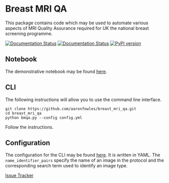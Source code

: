 # Breast MRI QA
This package contains code which may be used to automate various aspects of MRI Quality Assurance required for UK the national breast screening programme.

[![Documentation Status](https://readthedocs.org/projects/breast-mri-qa/badge/?version=latest)](http://breast-mri-qa.readthedocs.io/en/latest/?badge=latest)
[![Documentation Status](https://readthedocs.org/projects/breast-mri-qa/badge/?version=0.1.2)](http://breast-mri-qa.readthedocs.io/en/0.1.2/?badge=0.1.2)
[![PyPI version](https://badge.fury.io/py/breast_mri_qa.svg)](https://badge.fury.io/py/breast_mri_qa)

## Notebook
The demonstrative notebook may be found [here](ExampleBreastMRI.ipynb).

## CLI
The following instructions will allow you to use the command line interface.
```
git clone https://github.com/aaronfowles/breast_mri_qa.git
cd breast_mri_qa
python bmqa.py --config config.yml
```

Follow the instructions.

## Configuration
The configuration for the CLI may be found [here](config.yml). It is written in
YAML. The `name_identifier_pairs` specify the name of an image in the protocol
and the corresponding search term used to identify an image type.


[Issue Tracker](https://github.com/aaronfowles/breast_mri_qa/issues)
